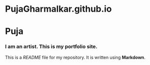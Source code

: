 # PujaGharmalkar.github.io
# Puja

### I am an artist. This is my portfolio site.

This is a *README* file for my repository. It is written using **Markdown**.

